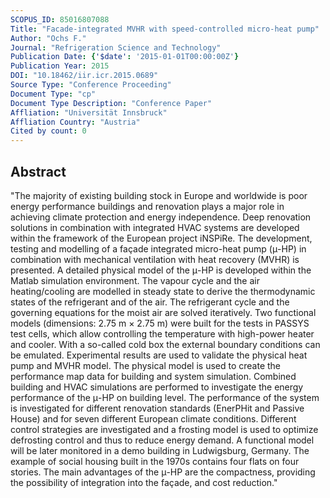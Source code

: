 ```yaml
---
SCOPUS_ID: 85016807088
Title: "Facade-integrated MVHR with speed-controlled micro-heat pump"
Author: "Ochs F."
Journal: "Refrigeration Science and Technology"
Publication Date: {'$date': '2015-01-01T00:00:00Z'}
Publication Year: 2015
DOI: "10.18462/iir.icr.2015.0689"
Source Type: "Conference Proceeding"
Document Type: "cp"
Document Type Description: "Conference Paper"
Affliation: "Universität Innsbruck"
Affliation Country: "Austria"
Cited by count: 0
---
```


## Abstract
"The majority of existing building stock in Europe and worldwide is poor energy performance buildings and renovation plays a major role in achieving climate protection and energy independence. Deep renovation solutions in combination with integrated HVAC systems are developed within the framework of the European project iNSPiRe. The development, testing and modelling of a façade integrated micro-heat pump (μ-HP) in combination with mechanical ventilation with heat recovery (MVHR) is presented. A detailed physical model of the μ-HP is developed within the Matlab simulation environment. The vapour cycle and the air heating/cooling are modelled in steady state to derive the thermodynamic states of the refrigerant and of the air. The refrigerant cycle and the governing equations for the moist air are solved iteratively. Two functional models (dimensions: 2.75 m × 2.75 m) were built for the tests in PASSYS test cells, which allow controlling the temperature with high-power heater and cooler. With a so-called cold box the external boundary conditions can be emulated. Experimental results are used to validate the physical heat pump and MVHR model. The physical model is used to create the performance map data for building and system simulation. Combined building and HVAC simulations are performed to investigate the energy performance of the μ-HP on building level. The performance of the system is investigated for different renovation standards (EnerPHit and Passive House) and for seven different European climate conditions. Different control strategies are investigated and a frosting model is used to optimize defrosting control and thus to reduce energy demand. A functional model will be later monitored in a demo building in Ludwigsburg, Germany. The example of social housing built in the 1970s contains four flats on four stories. The main advantages of the μ-HP are the compactness, providing the possibility of integration into the façade, and cost reduction."
